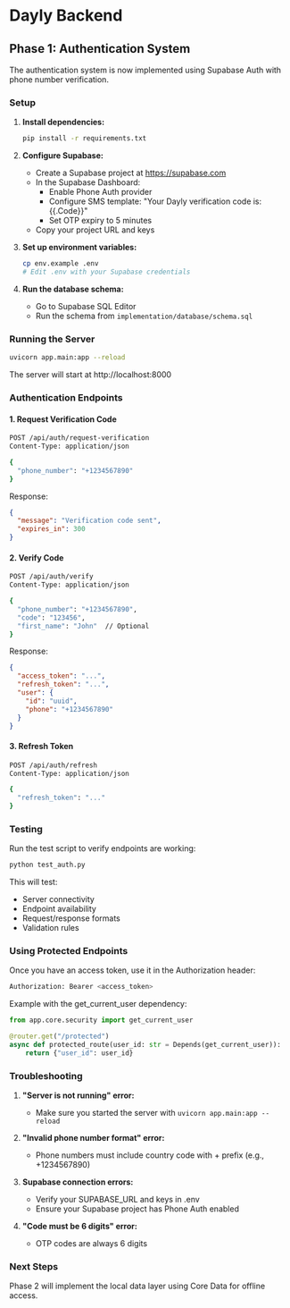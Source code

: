 # Dayly Backend

## Phase 1: Authentication System

The authentication system is now implemented using Supabase Auth with phone number verification.

### Setup

1. **Install dependencies:**
   ```bash
   pip install -r requirements.txt
   ```

2. **Configure Supabase:**
   - Create a Supabase project at https://supabase.com
   - In the Supabase Dashboard:
     - Enable Phone Auth provider
     - Configure SMS template: "Your Dayly verification code is: {{.Code}}"
     - Set OTP expiry to 5 minutes
   - Copy your project URL and keys

3. **Set up environment variables:**
   ```bash
   cp env.example .env
   # Edit .env with your Supabase credentials
   ```

4. **Run the database schema:**
   - Go to Supabase SQL Editor
   - Run the schema from `implementation/database/schema.sql`

### Running the Server

```bash
uvicorn app.main:app --reload
```

The server will start at http://localhost:8000

### Authentication Endpoints

#### 1. Request Verification Code
```bash
POST /api/auth/request-verification
Content-Type: application/json

{
  "phone_number": "+1234567890"
}
```

Response:
```json
{
  "message": "Verification code sent",
  "expires_in": 300
}
```

#### 2. Verify Code
```bash
POST /api/auth/verify
Content-Type: application/json

{
  "phone_number": "+1234567890",
  "code": "123456",
  "first_name": "John"  // Optional
}
```

Response:
```json
{
  "access_token": "...",
  "refresh_token": "...",
  "user": {
    "id": "uuid",
    "phone": "+1234567890"
  }
}
```

#### 3. Refresh Token
```bash
POST /api/auth/refresh
Content-Type: application/json

{
  "refresh_token": "..."
}
```

### Testing

Run the test script to verify endpoints are working:

```bash
python test_auth.py
```

This will test:
- Server connectivity
- Endpoint availability
- Request/response formats
- Validation rules

### Using Protected Endpoints

Once you have an access token, use it in the Authorization header:

```bash
Authorization: Bearer <access_token>
```

Example with the get_current_user dependency:
```python
from app.core.security import get_current_user

@router.get("/protected")
async def protected_route(user_id: str = Depends(get_current_user)):
    return {"user_id": user_id}
```

### Troubleshooting

1. **"Server is not running" error:**
   - Make sure you started the server with `uvicorn app.main:app --reload`

2. **"Invalid phone number format" error:**
   - Phone numbers must include country code with + prefix (e.g., +1234567890)

3. **Supabase connection errors:**
   - Verify your SUPABASE_URL and keys in .env
   - Ensure your Supabase project has Phone Auth enabled

4. **"Code must be 6 digits" error:**
   - OTP codes are always 6 digits

### Next Steps

Phase 2 will implement the local data layer using Core Data for offline access.
